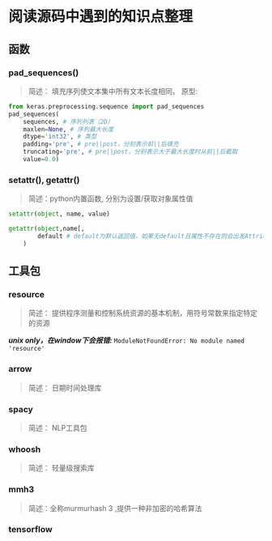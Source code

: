 # 阅读源码中遇到的知识点整理
## **函数**
### pad_sequences()
> 简述： 填充序列使文本集中所有文本长度相同。
原型:
```python
from keras.preprocessing.sequence import pad_sequences
pad_sequences(
    sequences, # 序列列表（2D）
    maxlen=None, # 序列最大长度
    dtype='int32', # 类型
    padding='pre', # pre||post，分别表示前||后填充
    truncating='pre', # pre||post，分别表示大于最大长度时从前||后截取
    value=0.0)
```
### setattr(), getattr()
> 简述：python内置函数, 分别为设置/获取对象属性值
```python
setattr(object, name, value)

getattr(object,name[, 
        default # default为默认返回值，如果无default且属性不存在则会出发AttributeError]
    )
```
## **工具包**
### resource
> 简述： 提供程序测量和控制系统资源的基本机制，用符号常数来指定特定的资源

**_unix only，在window下会报错:_** `ModuleNotFoundError: No module named 'resource'`
### arrow
> 简述： 日期时间处理库
### spacy
> 简述： NLP工具包
### whoosh
> 简述： 轻量级搜索库
### mmh3
> 简述：全称murmurhash 3 ,提供一种非加密的哈希算法
### tensorflow
